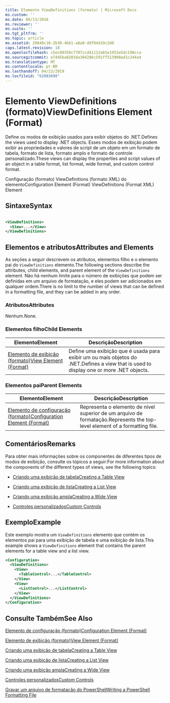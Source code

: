 ```yaml
---
title: Elemento ViewDefinitions (formato) | Microsoft Docs
ms.custom: ''
ms.date: 09/13/2016
ms.reviewer: ''
ms.suite: ''
ms.tgt_pltfrm: ''
ms.topic: article
ms.assetid: 29840c10-2b30-4bb1-a8a0-ddf84d19c2d0
caps.latest.revision: 18
ms.openlocfilehash: c5ec80350c7707ccd41112ab5e1952e5dc198cca
ms.sourcegitcommit: e7445ba8203da304286c591ff513900ad1c244a4
ms.translationtype: MT
ms.contentlocale: pt-BR
ms.lasthandoff: 04/23/2019
ms.locfileid: "62083698"
---
```

# <a name="viewdefinitions-element-format"></a><span data-ttu-id="0831f-102">Elemento ViewDefinitions (formato)</span><span class="sxs-lookup"><span data-stu-id="0831f-102">ViewDefinitions Element (Format)</span></span>

<span data-ttu-id="0831f-103">Define os modos de exibição usados para exibir objetos do .NET.</span><span class="sxs-lookup"><span data-stu-id="0831f-103">Defines the views used to display .NET objects.</span></span> <span data-ttu-id="0831f-104">Esses modos de exibição podem exibir as propriedades e valores de script de um objeto em um formato de tabela, formato de lista, formato amplo e formato de controle personalizado.</span><span class="sxs-lookup"><span data-stu-id="0831f-104">These views can display the properties and script values of an object  in a table format, list format, wide format, and custom control format.</span></span>

<span data-ttu-id="0831f-105">Configuração (formato) ViewDefinitions (formato XML) do elemento</span><span class="sxs-lookup"><span data-stu-id="0831f-105">Configuration Element (Format) ViewDefinitions (Format XML) Element</span></span>

## <a name="syntax"></a><span data-ttu-id="0831f-106">Sintaxe</span><span class="sxs-lookup"><span data-stu-id="0831f-106">Syntax</span></span>

```xml

<ViewDefinitions>
  <View>...</View>
</ViewDefinitions>
```

## <a name="attributes-and-elements"></a><span data-ttu-id="0831f-107">Elementos e atributos</span><span class="sxs-lookup"><span data-stu-id="0831f-107">Attributes and Elements</span></span>

<span data-ttu-id="0831f-108">As seções a seguir descrevem os atributos, elementos filho e o elemento pai do `ViewDefinitions` elemento.</span><span class="sxs-lookup"><span data-stu-id="0831f-108">The following sections describe the attributes, child elements, and parent element of the `ViewDefinitions` element.</span></span> <span data-ttu-id="0831f-109">Não há nenhum limite para o número de exibições que podem ser definidas em um arquivo de formatação, e eles podem ser adicionados em qualquer ordem.</span><span class="sxs-lookup"><span data-stu-id="0831f-109">There is no limit to the number of views that can be defined in a formatting file, and they can be added in any order.</span></span>

### <a name="attributes"></a><span data-ttu-id="0831f-110">Atributos</span><span class="sxs-lookup"><span data-stu-id="0831f-110">Attributes</span></span>

<span data-ttu-id="0831f-111">Nenhum.</span><span class="sxs-lookup"><span data-stu-id="0831f-111">None.</span></span>

### <a name="child-elements"></a><span data-ttu-id="0831f-112">Elementos filho</span><span class="sxs-lookup"><span data-stu-id="0831f-112">Child Elements</span></span>

|<span data-ttu-id="0831f-113">Elemento</span><span class="sxs-lookup"><span data-stu-id="0831f-113">Element</span></span>|<span data-ttu-id="0831f-114">Descrição</span><span class="sxs-lookup"><span data-stu-id="0831f-114">Description</span></span>|
|-------------|-----------------|
|[<span data-ttu-id="0831f-115">Elemento de exibição (formato)</span><span class="sxs-lookup"><span data-stu-id="0831f-115">View Element (Format)</span></span>](./view-element-format.md)|<span data-ttu-id="0831f-116">Define uma exibição que é usada para exibir um ou mais objetos do .NET.</span><span class="sxs-lookup"><span data-stu-id="0831f-116">Defines a view that is used to display one or more .NET objects.</span></span>|

### <a name="parent-elements"></a><span data-ttu-id="0831f-117">Elementos pai</span><span class="sxs-lookup"><span data-stu-id="0831f-117">Parent Elements</span></span>

|<span data-ttu-id="0831f-118">Elemento</span><span class="sxs-lookup"><span data-stu-id="0831f-118">Element</span></span>|<span data-ttu-id="0831f-119">Descrição</span><span class="sxs-lookup"><span data-stu-id="0831f-119">Description</span></span>|
|-------------|-----------------|
|[<span data-ttu-id="0831f-120">Elemento de configuração (formato)</span><span class="sxs-lookup"><span data-stu-id="0831f-120">Configuration Element (Format)</span></span>](./configuration-element-format.md)|<span data-ttu-id="0831f-121">Representa o elemento de nível superior de um arquivo de formatação.</span><span class="sxs-lookup"><span data-stu-id="0831f-121">Represents the top-level element of a formatting file.</span></span>|

## <a name="remarks"></a><span data-ttu-id="0831f-122">Comentários</span><span class="sxs-lookup"><span data-stu-id="0831f-122">Remarks</span></span>

<span data-ttu-id="0831f-123">Para obter mais informações sobre os componentes de diferentes tipos de modos de exibição, consulte os tópicos a seguir:</span><span class="sxs-lookup"><span data-stu-id="0831f-123">For more information about the components of the different types of views, see the following topics:</span></span>

- [<span data-ttu-id="0831f-124">Criando uma exibição de tabela</span><span class="sxs-lookup"><span data-stu-id="0831f-124">Creating a Table View</span></span>](./creating-a-table-view.md)

- [<span data-ttu-id="0831f-125">Criando uma exibição de lista</span><span class="sxs-lookup"><span data-stu-id="0831f-125">Creating a List View</span></span>](./creating-a-list-view.md)

- [<span data-ttu-id="0831f-126">Criando uma exibição ampla</span><span class="sxs-lookup"><span data-stu-id="0831f-126">Creating a Wide View</span></span>](./creating-a-wide-view.md)

- [<span data-ttu-id="0831f-127">Controles personalizados</span><span class="sxs-lookup"><span data-stu-id="0831f-127">Custom Controls</span></span>](./creating-custom-controls.md)

## <a name="example"></a><span data-ttu-id="0831f-128">Exemplo</span><span class="sxs-lookup"><span data-stu-id="0831f-128">Example</span></span>

<span data-ttu-id="0831f-129">Este exemplo mostra um `ViewDefinitions` elemento que contém os elementos pai para uma exibição de tabela e uma exibição de lista.</span><span class="sxs-lookup"><span data-stu-id="0831f-129">This example shows a `ViewDefinitions` element that contains the parent elements for a table view and a list view.</span></span>

```xml
<Configuration>
  <ViewDefinitions>
    <View>
      <TableControl>...</TableControl>
    </View>
    <View>
      <ListControl>...</ListControl>
    </View>
  </ViewDefinitions>
</Configuration>
```

## <a name="see-also"></a><span data-ttu-id="0831f-130">Consulte Também</span><span class="sxs-lookup"><span data-stu-id="0831f-130">See Also</span></span>

[<span data-ttu-id="0831f-131">Elemento de configuração (formato)</span><span class="sxs-lookup"><span data-stu-id="0831f-131">Configuration Element (Format)</span></span>](./configuration-element-format.md)

[<span data-ttu-id="0831f-132">Elemento de exibição (formato)</span><span class="sxs-lookup"><span data-stu-id="0831f-132">View Element (Format)</span></span>](./view-element-format.md)

[<span data-ttu-id="0831f-133">Criando uma exibição de tabela</span><span class="sxs-lookup"><span data-stu-id="0831f-133">Creating a Table View</span></span>](./creating-a-table-view.md)

[<span data-ttu-id="0831f-134">Criando uma exibição de lista</span><span class="sxs-lookup"><span data-stu-id="0831f-134">Creating a List View</span></span>](./creating-a-list-view.md)

[<span data-ttu-id="0831f-135">Criando uma exibição ampla</span><span class="sxs-lookup"><span data-stu-id="0831f-135">Creating a Wide View</span></span>](./creating-a-wide-view.md)

[<span data-ttu-id="0831f-136">Controles personalizados</span><span class="sxs-lookup"><span data-stu-id="0831f-136">Custom Controls</span></span>](./creating-custom-controls.md)

[<span data-ttu-id="0831f-137">Gravar um arquivo de formatação do PowerShell</span><span class="sxs-lookup"><span data-stu-id="0831f-137">Writing a PowerShell Formatting File</span></span>](./writing-a-powershell-formatting-file.md)
